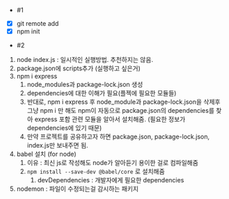* #1
- [x] git remote add
- [x] npm init

* #2
1. node index.js : 일시적인 실행방법. 추천하지는 않음.
2. package.json에 scripts추가 (실행하고 싶은거)
3. npm i express
   1. node_modules과 package-lock.json 생성
   2. dependencies에 대한 이해가 필요(플젝에 필요한 모듈들)
   3. 반대로, npm i express 후 node_module과 package-lock.json을 삭제후 그냥 npm i 만 해도 npm이 자동으로 package.json의 dependencies를 찾아 express 포함 관련 모듈을 알아서 설치해줌. (필요한 정보가 dependencies에 있기 때문)
   4. 만약 프로젝트를 공유하고자 하면 package.json, package-lock.json, index.js만 보내주면 됨.
5. babel 설치 (for node)
   1. 이유 : 최신 js로 작성해도 node가 알아듣기 용이한 걸로 컴파일해줌
   2. `npm install --save-dev @babel/core` 로 설치해줌
      1. devDependencies : 개발자에게 필요한 dependencies
6. nodemon : 파일이 수정되는걸 감시하는 패키지